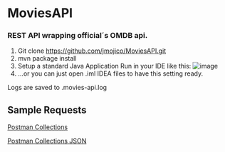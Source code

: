 # MoviesAPI
### REST API wrapping official´s OMDB api.


1. Git clone https://github.com/jmojico/MoviesAPI.git
2. mvn package install
3. Setup a standard Java Application Run in your IDE like this:
![image](https://user-images.githubusercontent.com/12740590/74293585-07964b00-4d1a-11ea-84e3-c3179241e128.png)
4. ...or you can just open .iml IDEA files to have this setting ready.

Logs are saved to .movies-api.log

## Sample Requests
[Postman Collections](https://documenter.getpostman.com/view/524286/SzKMzMAr?version=latest)

[Postman Collections JSON](https://www.postman.com/collections/122d3455ba174a07bf20)
